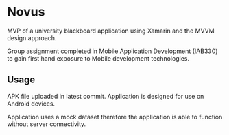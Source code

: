 # Novus

MVP of a university blackboard application using Xamarin and the MVVM design approach.
 
Group assignment completed in Mobile Application Development (IAB330) to gain first hand exposure to Mobile development technologies.

## Usage

APK file uploaded in latest commit. Application is designed for use on Android devices.

Application uses a mock dataset therefore the application is able to function without server connectivity. 
